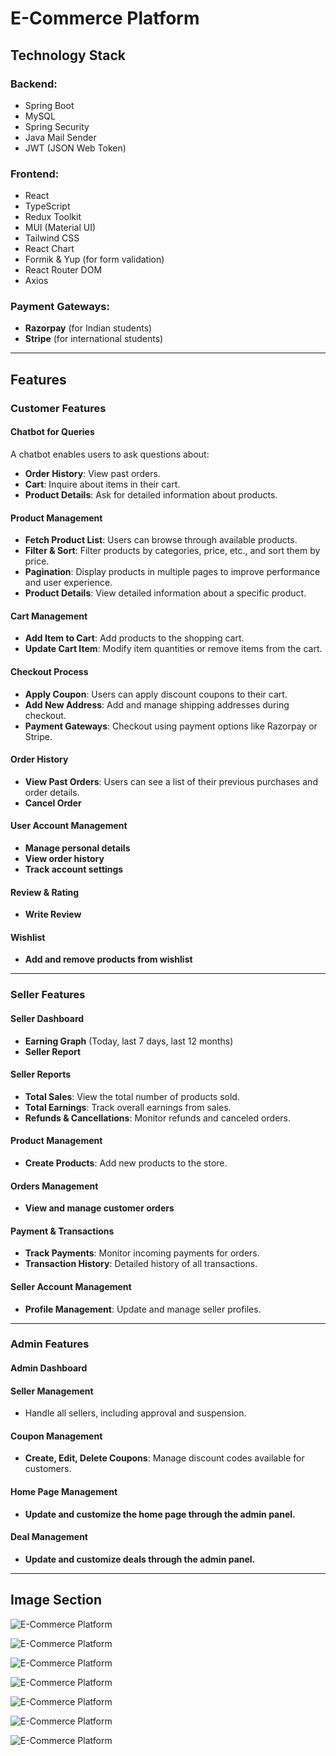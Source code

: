 # E-Commerce Platform

## Technology Stack

### Backend:
- Spring Boot
- MySQL
- Spring Security
- Java Mail Sender
- JWT (JSON Web Token)

### Frontend:
- React
- TypeScript
- Redux Toolkit
- MUI (Material UI)
- Tailwind CSS
- React Chart
- Formik & Yup (for form validation)
- React Router DOM
- Axios

### Payment Gateways:
- **Razorpay** (for Indian students)
- **Stripe** (for international students)

---

## Features

### Customer Features

#### Chatbot for Queries
A chatbot enables users to ask questions about:
- **Order History**: View past orders.
- **Cart**: Inquire about items in their cart.
- **Product Details**: Ask for detailed information about products.

#### Product Management
- **Fetch Product List**: Users can browse through available products.
- **Filter & Sort**: Filter products by categories, price, etc., and sort them by price.
- **Pagination**: Display products in multiple pages to improve performance and user experience.
- **Product Details**: View detailed information about a specific product.

#### Cart Management
- **Add Item to Cart**: Add products to the shopping cart.
- **Update Cart Item**: Modify item quantities or remove items from the cart.

#### Checkout Process
- **Apply Coupon**: Users can apply discount coupons to their cart.
- **Add New Address**: Add and manage shipping addresses during checkout.
- **Payment Gateways**: Checkout using payment options like Razorpay or Stripe.

#### Order History
- **View Past Orders**: Users can see a list of their previous purchases and order details.
- **Cancel Order**

#### User Account Management
- **Manage personal details**
- **View order history**
- **Track account settings**

#### Review & Rating
- **Write Review**

#### Wishlist
- **Add and remove products from wishlist**

---

### Seller Features

#### Seller Dashboard
- **Earning Graph** (Today, last 7 days, last 12 months)
- **Seller Report**

#### Seller Reports
- **Total Sales**: View the total number of products sold.
- **Total Earnings**: Track overall earnings from sales.
- **Refunds & Cancellations**: Monitor refunds and canceled orders.

#### Product Management
- **Create Products**: Add new products to the store.

#### Orders Management
- **View and manage customer orders**

#### Payment & Transactions
- **Track Payments**: Monitor incoming payments for orders.
- **Transaction History**: Detailed history of all transactions.

#### Seller Account Management
- **Profile Management**: Update and manage seller profiles.

---

### Admin Features

#### Admin Dashboard

#### Seller Management
- Handle all sellers, including approval and suspension.

#### Coupon Management
- **Create, Edit, Delete Coupons**: Manage discount codes available for customers.

#### Home Page Management
- **Update and customize the home page through the admin panel.**

#### Deal Management
- **Update and customize deals through the admin panel.**

---

## Image Section
![E-Commerce Platform](https://github.com/ArchanDadhaniya/E-commarce-full-stack-application/blob/ac685df937fee27cf3468338e4923ae2b343939a/Pro%201.png)

![E-Commerce Platform](https://github.com/ArchanDadhaniya/E-commarce-full-stack-application/blob/ac685df937fee27cf3468338e4923ae2b343939a/Pro%202.png)

![E-Commerce Platform](https://github.com/ArchanDadhaniya/E-commarce-full-stack-application/blob/ac685df937fee27cf3468338e4923ae2b343939a/Pro%203.png)

![E-Commerce Platform](https://github.com/ArchanDadhaniya/E-commarce-full-stack-application/blob/ac685df937fee27cf3468338e4923ae2b343939a/Pro%204.png)

![E-Commerce Platform](https://github.com/ArchanDadhaniya/E-commarce-full-stack-application/blob/ac685df937fee27cf3468338e4923ae2b343939a/Pro%205.png)

![E-Commerce Platform](https://github.com/ArchanDadhaniya/E-commarce-full-stack-application/blob/ac685df937fee27cf3468338e4923ae2b343939a/Pro%206.png)

![E-Commerce Platform](https://github.com/ArchanDadhaniya/E-commarce-full-stack-application/blob/ac685df937fee27cf3468338e4923ae2b343939a/Pro%207.png)

